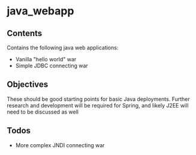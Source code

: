 java_webapp
===========

Contents
--------

Contains the following java web applications:

- Vanilla "hello world" war
- Simple JDBC connecting war

Objectives
----------
These should be good starting points for basic Java deployments. Further research and development will be required for Spring, and likely J2EE will need to be discussed as well 

Todos
-----

- More complex JNDI connecting war
